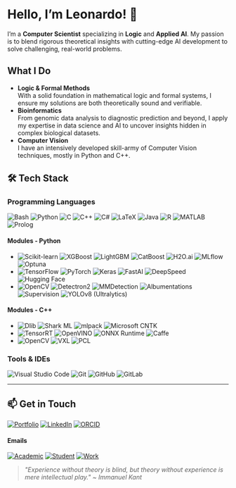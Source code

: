 # Hello, I’m Leonardo! 👋

I’m a **Computer Scientist** specializing in **Logic** and **Applied AI**. My passion is to blend rigorous theoretical insights with cutting-edge AI development to solve challenging, real-world problems.

## What I Do 

- **Logic & Formal Methods**  
  With a solid foundation in mathematical logic and formal systems, I ensure my solutions are both theoretically sound and verifiable.  
- **Bioinformatics**  
  From genomic data analysis to diagnostic prediction and beyond, I apply my expertise in data science and AI to uncover insights hidden in complex biological datasets.
- **Computer Vision**  
  I have an intensively developed skill-army of Computer Vision techniques, mostly in Python and C++.

## 🛠 **Tech Stack**

### **Programming Languages**
![Bash](https://img.shields.io/badge/Bash-4EAA25?style=for-the-badge&logo=gnubash&logoColor=white)
![Python](https://img.shields.io/badge/Python-3776AB?style=for-the-badge&logo=python&logoColor=white)
![C](https://img.shields.io/badge/C-A8B9CC?style=for-the-badge&logo=c&logoColor=white)
![C++](https://img.shields.io/badge/C++-00599C?style=for-the-badge&logo=cplusplus&logoColor=white)
![C#](https://img.shields.io/badge/C%23-239120?style=for-the-badge&logo=csharp&logoColor=white)
![LaTeX](https://img.shields.io/badge/LaTeX-008080?style=for-the-badge&logo=latex&logoColor=white)
![Java](https://img.shields.io/badge/Java-007396?style=for-the-badge&logo=java&logoColor=white)
![R](https://img.shields.io/badge/R-276DC3?style=for-the-badge&logo=r&logoColor=white)
![MATLAB](https://img.shields.io/badge/MATLAB-0076A8?style=for-the-badge&logo=matlab&logoColor=white)
![Prolog](https://img.shields.io/badge/Prolog-366c99?style=for-the-badge&logo=prolog&logoColor=white)

#### Modules - Python
- ![Scikit-learn](https://img.shields.io/badge/scikit--learn-F7931E?style=for-the-badge&logo=scikit-learn&logoColor=white)  ![XGBoost](https://img.shields.io/badge/XGBoost-EC6A00?style=for-the-badge&logo=xgboost&logoColor=white)  ![LightGBM](https://img.shields.io/badge/LightGBM-8BC34A?style=for-the-badge&logo=lightgbm&logoColor=white)  ![CatBoost](https://img.shields.io/badge/CatBoost-FFCC00?style=for-the-badge&logo=catboost&logoColor=black)  ![H2O.ai](https://img.shields.io/badge/H2O.ai-0073A8?style=for-the-badge&logo=h2o.ai&logoColor=white)  ![MLflow](https://img.shields.io/badge/MLflow-0194E2?style=for-the-badge&logo=mlflow&logoColor=white)  ![Optuna](https://img.shields.io/badge/Optuna-5254A3?style=for-the-badge&logo=optuna&logoColor=white)
- ![TensorFlow](https://img.shields.io/badge/TensorFlow-FF6F20?style=for-the-badge&logo=tensorflow&logoColor=white)  ![PyTorch](https://img.shields.io/badge/PyTorch-EE4C2C?style=for-the-badge&logo=pytorch&logoColor=white)  ![Keras](https://img.shields.io/badge/Keras-D00000?style=for-the-badge&logo=keras&logoColor=white)  ![FastAI](https://img.shields.io/badge/FastAI-4D4D4D?style=for-the-badge&logo=fastai&logoColor=white)  ![DeepSpeed](https://img.shields.io/badge/DeepSpeed-111111?style=for-the-badge&logo=deepspeed&logoColor=white)  ![Hugging Face](https://img.shields.io/badge/HuggingFace-FFD21F?style=for-the-badge&logo=huggingface&logoColor=black)
- ![OpenCV](https://img.shields.io/badge/OpenCV-5C3EE8?style=for-the-badge&logo=opencv&logoColor=white)  ![Detectron2](https://img.shields.io/badge/Detectron2-1B1F23?style=for-the-badge&logo=detectron2&logoColor=white)  ![MMDetection](https://img.shields.io/badge/MMDetection-760FC3?style=for-the-badge&logo=mmdetection&logoColor=white)  ![Albumentations](https://img.shields.io/badge/Albumentations-009688?style=for-the-badge&logo=albumentations&logoColor=white)  ![Supervision](https://img.shields.io/badge/Supervision-333333?style=for-the-badge&logo=roboflow&logoColor=white)  ![YOLOv8 (Ultralytics)](https://img.shields.io/badge/YOLOv8-00AFD7?style=for-the-badge&logo=ultralytics&logoColor=white)
#### Modules - C++
- ![Dlib](https://img.shields.io/badge/Dlib-000000?style=for-the-badge&logo=dlib&logoColor=white)  ![Shark ML](https://img.shields.io/badge/Shark--ML-009688?style=for-the-badge&logo=shark&logoColor=white)  ![mlpack](https://img.shields.io/badge/mlpack-E91E63?style=for-the-badge&logo=mlpack&logoColor=white)  ![Microsoft CNTK](https://img.shields.io/badge/CNTK-008AD7?style=for-the-badge&logo=microsoft&logoColor=white)
- ![TensorRT](https://img.shields.io/badge/TensorRT-76B900?style=for-the-badge&logo=nvidia&logoColor=white)  ![OpenVINO](https://img.shields.io/badge/OpenVINO-000000?style=for-the-badge&logo=intel&logoColor=white)  ![ONNX Runtime](https://img.shields.io/badge/ONNX--Runtime-005CED?style=for-the-badge&logo=onnx&logoColor=white)  ![Caffe](https://img.shields.io/badge/Caffe-A00000?style=for-the-badge&logo=caffe&logoColor=white)
- ![OpenCV](https://img.shields.io/badge/OpenCV-5C3EE8?style=for-the-badge&logo=opencv&logoColor=white)  ![VXL](https://img.shields.io/badge/VXL-008080?style=for-the-badge&logo=camera&logoColor=white)  ![PCL](https://img.shields.io/badge/PointCloudLibrary-4285F4?style=for-the-badge&logo=pointcloud&logoColor=white)

### **Tools & IDEs**
![Visual Studio Code](https://img.shields.io/badge/Visual%20Studio%20Code-007ACC?style=for-the-badge&logo=microsoft&logoColor=white)  ![Git](https://img.shields.io/badge/Git-F05032?style=for-the-badge&logo=git&logoColor=white)  ![GitHub](https://img.shields.io/badge/GitHub-181717?style=for-the-badge&logo=github&logoColor=white)  ![GitLab](https://img.shields.io/badge/GitLab-FC6D26?style=for-the-badge&logo=gitlab&logoColor=white)

---

## 📫 **Get in Touch**
[![Portfolio](https://img.shields.io/badge/Portfolio-%23000000?style=for-the-badge&logo=google-chrome&logoColor=white)](https://github.com/leonardoserrentino) [![LinkedIn](https://img.shields.io/badge/LinkedIn-%230077B5?style=for-the-badge&logo=linkedin&logoColor=white)](https://www.linkedin.com/in/leonardo-serrentino-677467236/) [![ORCID](https://img.shields.io/badge/ORCID-%23A6CE39?style=for-the-badge&logo=orcid&logoColor=white)](https://orcid.org/0009-0004-9884-0194)
#### Emails
[![Academic](https://img.shields.io/badge/Academic-004EAA?style=for-the-badge&logo=academia&logoColor=white)](mailto:srrlrd@unife.it) [![Student](https://img.shields.io/badge/Student-00C853?style=for-the-badge&logo=google&logoColor=white)](mailto:leonardo.serrentino@edu.unife.it) [![Work](https://img.shields.io/badge/Work-FF6F00?style=for-the-badge&logo=microsoftoutlook&logoColor=white)](mailto:serrentino.leonardo99@gmail.com)

> _"Experience without theory is blind, but theory without experience is mere intellectual play." ~ Immanuel Kant_
